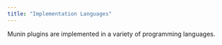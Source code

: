 ```yaml
---
title: "Implementation Languages"
---
```


Munin plugins are implemented in a variety of programming languages.
